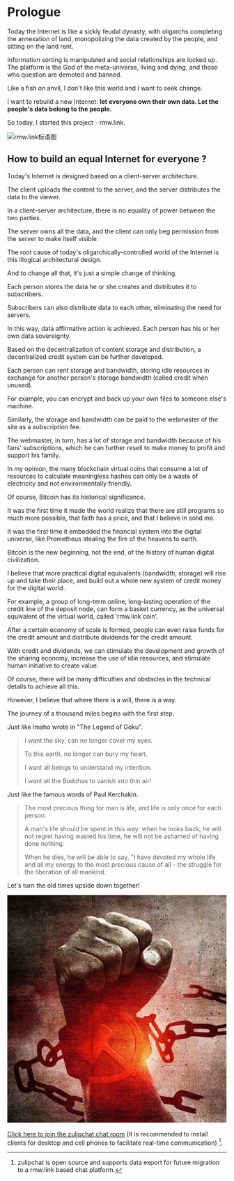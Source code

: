 # Prologue

Today the Internet is like a sickly feudal dynasty, with oligarchs completing the annexation of land, monopolizing the data created by the people, and sitting on the land rent.

Information sorting is manipulated and social relationships are locked up. The platform is the God of the meta-universe, living and dying, and those who question are demoted and banned.

Like a fish on anvil, I don't like this world and I want to seek change.

I want to rebuild a new Internet: **let everyone own their own data. Let the people's data belong to the people.**

So today, I started this project - rmw.link.

![rmw.link标语图](/slogan.svg)

## How to build an equal Internet for everyone ?

Today's Internet is designed based on a client-server architecture.

The client uploads the content to the server, and the server distributes the data to the viewer.

In a client-server architecture, there is no equality of power between the two parties.

The server owns all the data, and the client can only beg permission from the server to make itself visible.

The root cause of today's oligarchically-controlled world of the Internet is this illogical architectural design.

And to change all that, it's just a simple change of thinking.

Each person stores the data he or she creates and distributes it to subscribers.

Subscribers can also distribute data to each other, eliminating the need for servers.

In this way, data affirmative action is achieved. Each person has his or her own data sovereignty.

Based on the decentralization of content storage and distribution, a decentralized credit system can be further developed.

Each person can rent storage and bandwidth, storing idle resources in exchange for another person's storage bandwidth (called credit when unused).

For example, you can encrypt and back up your own files to someone else's machine.

Similarly, the storage and bandwidth can be paid to the webmaster of the site as a subscription fee.

The webmaster, in turn, has a lot of storage and bandwidth because of his fans' subscriptions, which he can further resell to make money to profit and support his family.

In my opinion, the many blockchain virtual coins that consume a lot of resources to calculate meaningless hashes can only be a waste of electricity and not environmentally friendly.

Of course, Bitcoin has its historical significance.

It was the first time it made the world realize that there are still programs so much more possible, that faith has a price, and that I believe in solid me.

It was the first time it embedded the financial system into the digital universe, like Prometheus stealing the fire of the heavens to earth.

Bitcoin is the new beginning, not the end, of the history of human digital civilization.

I believe that more practical digital equivalents (bandwidth, storage) will rise up and take their place, and build out a whole new system of credit money for the digital world.

For example, a group of long-term online, long-lasting operation of the credit line of the deposit node, can form a basket currency, as the universal equivalent of the virtual world, called 'rmw.link coin'.

After a certain economy of scale is formed, people can even raise funds for the credit amount and distribute dividends for the credit amount.

With credit and dividends, we can stimulate the development and growth of the sharing economy, increase the use of idle resources, and stimulate human initiative to create value.

Of course, there will be many difficulties and obstacles in the technical details to achieve all this.

However, I believe that where there is a will, there is a way.

The journey of a thousand miles begins with the first step.

Just like Imaho wrote in "The Legend of Goku".

> I want the sky, can no longer cover my eyes.
> 
> To this earth, no longer can bury my heart.
> 
> I want all beings to understand my intention.
> 
> I want all the Buddhas to vanish into thin air!

Just like the famous words of Paul Kerchakin.

> The most precious thing for man is life, and life is only once for each person.
> 
> A man's life should be spent in this way: when he looks back, he will not regret having wasted his time, he will not be ashamed of having done nothing.
> 
> When he dies, he will be able to say, "I have devoted my whole life and all my energy to the most precious cause of all - the struggle for the liberation of all mankind.

Let's turn the old times upside down together!

![](https://raw.githubusercontent.com/gcxfd/img/gh-pages/1.jpg)

[Click here to join the zulipchat chat room](https://rmw.zulipchat.com) (it is recommended to install clients for desktop and cell phones to facilitate real-time communication) [^1].

[^1]: zulipchat is open source and supports data export for future migration to a rmw.link based chat platform.